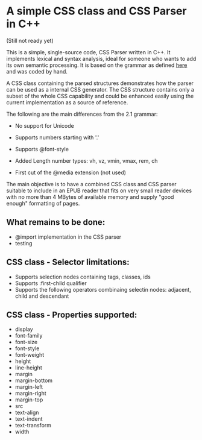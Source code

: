 # A simple CSS class and CSS Parser in C++

(Still not ready yet)

This is a simple, single-source code, CSS Parser written in C++. It implements lexical and syntax analysis, ideal for someone who wants to add its own semantic processing. It is based on the grammar as defined [here](https://www.w3.org/TR/CSS21/grammar.html) and was coded by hand.

A CSS class containing the parsed structures demonstrates how the parser can be used as a internal CSS generator. The CSS structure contains only a subset of the whole CSS capability and could be enhanced easily using the current implementation as a source of reference.

The following are the main differences from the 2.1 grammar:

- No support for Unicode
- Supports numbers starting with '.'
- Supports @font-style 
- Added Length number types: vh, vz, vmin, vmax, rem, ch

- First cut of the @media extension (not used)

The main objective is to have a combined CSS class and CSS parser suitable to include in an EPUB reader that fits on very small reader devices with
no more than 4 MBytes of available memory and supply "good enough" formatting of pages.

## What remains to be done:

- @import implementation in the CSS parser
- testing

## CSS class - Selector limitations:

- Supports selection nodes containing tags, classes, ids
- Supports :first-child qualifier
- Supports the following operators combinaing selectin nodes: adjacent, child and descendant

## CSS class - Properties supported:

- display
- font-family
- font-size
- font-style
- font-weight
- height
- line-height
- margin
- margin-bottom
- margin-left
- margin-right
- margin-top
- src
- text-align
- text-indent
- text-transform
- width

